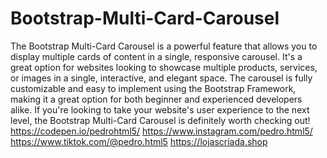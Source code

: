 # Bootstrap-Multi-Card-Carousel
The Bootstrap Multi-Card Carousel is a powerful feature that allows you to display multiple cards of content in a single, responsive carousel. It's a great option for websites looking to showcase multiple products, services, or images in a single, interactive, and elegant space. The carousel is fully customizable and easy to implement using the Bootstrap Framework, making it a great option for both beginner and experienced developers alike. If you're looking to take your website's user experience to the next level, the Bootstrap Multi-Card Carousel is definitely worth checking out!
https://codepen.io/pedrohtml5/
https://www.instagram.com/pedro.html5/
https://www.tiktok.com/@pedro.html5
https://lojascriada.shop
